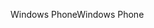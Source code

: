 <span data-ttu-id="cd6d1-101">Windows Phone</span><span class="sxs-lookup"><span data-stu-id="cd6d1-101">Windows Phone</span></span>